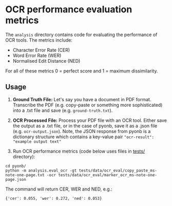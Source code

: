 # OCR performance evaluation metrics

The `analysis` directory contains code for evaluating the performance of OCR tools. The metrics include:
- Character Error Rate (CER)
- Word Error Rate (WER)
- Normalised Edit Distance (NED)

For all of these metrics 0 = perfect score and 1 = maximum dissimilarity.

## Usage

1. **Ground Truth File:** Let's say you have a document in PDF format. Transcribe the PDF (e.g. copy-paste or something more sophisticated) into a .txt file and save (e.g. `ground-truth.txt`).

2. **OCR Processed File:** Process your PDF file with an OCR tool. Either save the output as a .txt file, or in the case of pyonb, save it as a .json file (e.g. `ocr-output.json`). Note, the JSON response from pyonb is a dictionary structure which contains a key-value pair `"ocr-result": "example output text"`

3. Run OCR performance metrics (code below uses files in [tests/](../tests/data/ocr_eval/) directory):
```shell
cd pyonb/
python -m analysis.eval_ocr -gt tests/data/ocr_eval/copy_paste_ms-note-one-page.txt -ocr tests/data/ocr_eval/marker_ocr_ms-note-one-page.json
```

The command will return CER, WER and NED, e.g.:
```shell
{'cer': 0.055, 'wer': 0.272, 'ned': 0.053}
```
